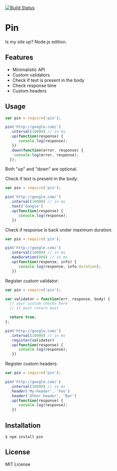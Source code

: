 [![Build Status](https://secure.travis-ci.org/vesln/pin.png)](http://travis-ci.org/vesln/pin)

# Pin

Is my site up? Node.js edition.

## Features

- Minimalistic API
- Custom validators
- Check if text is present in the body
- Check response time
- Custom headers

## Usage

```js
var pin = require('pin');

pin('http://google.com/')
  .interval(10000) // in ms
  .up(function(response) {
      console.log(response);
   })
  .down(function(error, response) {
    console.log(error, response);
  });
```

Both "up" and "down" are optional.

Check if text is present in the body:

```js
var pin = require('pin');

pin('http://google.com/')
  .interval(10000) // in ms
  .text('Google')
  .up(function(response) {
      console.log(response);
   })
```

Check if response is back under maximum duration:

```js
var pin = require('pin');

pin('http://google.com/')
  .interval(10000) // in ms
  .maxDuration(800) // in ms
  .up(function(response, info) {
      console.log(response, info.duration);
   })
```

Register custom validator:

```js
var pin = require('pin');

var validator = function(err, response, body) {
  // your custom checks here
  // it must return bool

  return true;
};

pin('http://google.com/')
  .interval(10000) // in ms
  .register(validator)
  .up(function(response) {
      console.log(response);
   })
```

Register custom headers:

```js
var pin = require('pin');

pin('http://google.com/')
  .interval(10000) // in ms
  .header('My-header', 'Foo')
  .header('Other-header', 'Bar')
  .up(function(response) {
      console.log(response);
   })
```

## Installation

```
$ npm install pin
```

## License

MIT License
